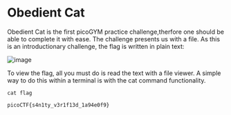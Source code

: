 # Obedient Cat
Obedient Cat is the first picoGYM practice challenge,therfore one should be able to complete it with ease. The challenge presents us with a file. As this is an introductionary challenge, the flag is written in plain text:

![image](https://github.com/stoffletd/picoCTF/assets/156819575/92440a58-91ce-459d-893b-636c71d1152c)

To view the flag, all you must do is read the text with a file viewer. A simple way to do this within a terminal is with the cat command functionality.

``` cat flag ```

``` picoCTF{s4n1ty_v3r1f13d_1a94e0f9} ```


